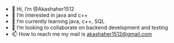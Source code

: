 - 👋 Hi, I’m @Akashaher1512
- 👀 I’m interested in java and c++
- 🌱 I’m currently learning java, c++, SQL
- 💞️ I’m looking to collaborate on backend development and testing 
- 📫 How to reach me my mail is akashaher1512@gmail.com

<!---
Akashaher1512/Akashaher1512 is a ✨ special ✨ repository because its `README.md` (this file) appears on your GitHub profile.
You can click the Preview link to take a look at your changes.
--->
